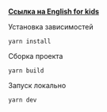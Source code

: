 [**Ссылка на English for kids**](https://adelinyshka-english-for-kids.netlify.app/)

Установка зависимостей

```yarn install```

Сборка проекта

```yarn build```

Запуск локально

```yarn dev```